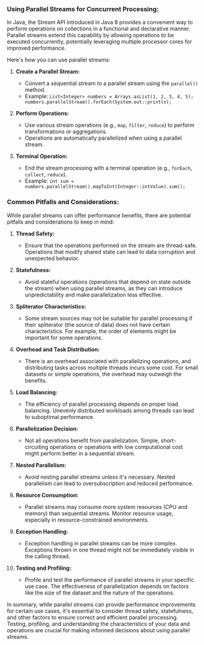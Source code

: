 ### **Using Parallel Streams for Concurrent Processing:**

In Java, the Stream API introduced in Java 8 provides a convenient way to perform operations on collections in a functional and declarative manner. Parallel streams extend this capability by allowing operations to be executed concurrently, potentially leveraging multiple processor cores for improved performance.

Here's how you can use parallel streams:

1. **Create a Parallel Stream:**
   - Convert a sequential stream to a parallel stream using the `parallel()` method.
   - Example: `List<Integer> numbers = Arrays.asList(1, 2, 3, 4, 5); numbers.parallelStream().forEach(System.out::println);`

2. **Perform Operations:**
   - Use various stream operations (e.g., `map`, `filter`, `reduce`) to perform transformations or aggregations.
   - Operations are automatically parallelized when using a parallel stream.

3. **Terminal Operation:**
   - End the stream processing with a terminal operation (e.g., `forEach`, `collect`, `reduce`).
   - Example: `int sum = numbers.parallelStream().mapToInt(Integer::intValue).sum();`

### **Common Pitfalls and Considerations:**

While parallel streams can offer performance benefits, there are potential pitfalls and considerations to keep in mind:

1. **Thread Safety:**
   - Ensure that the operations performed on the stream are thread-safe. Operations that modify shared state can lead to data corruption and unexpected behavior.

2. **Statefulness:**
   - Avoid stateful operations (operations that depend on state outside the stream) when using parallel streams, as they can introduce unpredictability and make parallelization less effective.

3. **Spliterator Characteristics:**
   - Some stream sources may not be suitable for parallel processing if their spliterator (the source of data) does not have certain characteristics. For example, the order of elements might be important for some operations.

4. **Overhead and Task Distribution:**
   - There is an overhead associated with parallelizing operations, and distributing tasks across multiple threads incurs some cost. For small datasets or simple operations, the overhead may outweigh the benefits.

5. **Load Balancing:**
   - The efficiency of parallel processing depends on proper load balancing. Unevenly distributed workloads among threads can lead to suboptimal performance.

6. **Parallelization Decision:**
   - Not all operations benefit from parallelization. Simple, short-circuiting operations or operations with low computational cost might perform better in a sequential stream.

7. **Nested Parallelism:**
   - Avoid nesting parallel streams unless it's necessary. Nested parallelism can lead to oversubscription and reduced performance.

8. **Resource Consumption:**
   - Parallel streams may consume more system resources (CPU and memory) than sequential streams. Monitor resource usage, especially in resource-constrained environments.

9. **Exception Handling:**
   - Exception handling in parallel streams can be more complex. Exceptions thrown in one thread might not be immediately visible in the calling thread.

10. **Testing and Profiling:**
    - Profile and test the performance of parallel streams in your specific use case. The effectiveness of parallelization depends on factors like the size of the dataset and the nature of the operations.

In summary, while parallel streams can provide performance improvements for certain use cases, it's essential to consider thread safety, statefulness, and other factors to ensure correct and efficient parallel processing. Testing, profiling, and understanding the characteristics of your data and operations are crucial for making informed decisions about using parallel streams.